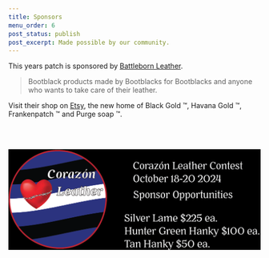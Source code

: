 ```yaml
---
title: Sponsors
menu_order: 6
post_status: publish
post_excerpt: Made possible by our community.
---
```


This years patch is sponsored by [Battleborn Leather](https://www.etsy.com/shop/Battlebornlthercare).

> Bootblack products made by Bootblacks for Bootblacks and anyone who wants to take care of their leather.

Visit their shop on [Etsy](https://www.etsy.com/shop/Battlebornlthercare), the new home of Black Gold &#8482;, Havana Gold &#8482;, Frankenpatch &#8482; and Purge soap &#8482;.

<br><br>

![Sponsorship opportunity](/_images/sponsor-2024.png "Sponsorship opportunity")
